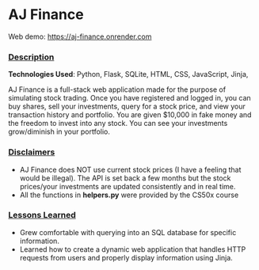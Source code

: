 # AJ Finance

Web demo: https://aj-finance.onrender.com

### <ins>Description<ins>

**Technologies Used**: Python, Flask, SQLite, HTML, CSS, JavaScript, Jinja, 

AJ Finance is a full-stack web application made for the purpose of simulating stock trading. Once you have registered and logged in, you can buy shares, sell your investments, query for a stock price, and view your transaction history and portfolio. You are given $10,000 in fake money and the freedom to invest into any stock. You can see your investments grow/diminish in your portfolio.

 
### <ins>Disclaimers<ins>

* AJ Finance does NOT use current stock prices (I have a feeling that would be illegal). The API is set back a few months but the stock prices/your investments are updated consistently and in real time.
* All the functions in **helpers.py** were provided by the CS50x course


### <ins>Lessons Learned<ins>
* Grew comfortable with querying into an SQL database for specific information.
* Learned how to create a dynamic web application that handles HTTP requests from users and properly display information using Jinja.

